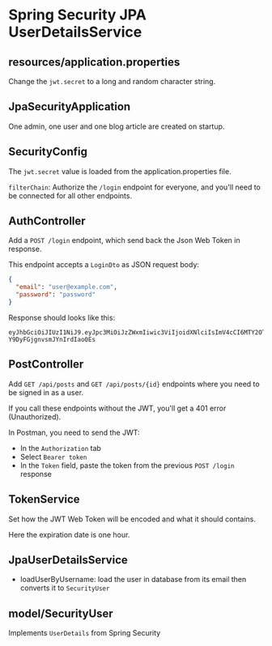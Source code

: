 # Spring Security JPA UserDetailsService

## resources/application.properties

Change the `jwt.secret` to a long and random character string.

## JpaSecurityApplication

One admin, one user and one blog article are created on startup.

## SecurityConfig

The `jwt.secret` value is loaded from the application.properties file.

`filterChain`: Authorize the `/login` endpoint for everyone, and you'll need to be connected for all other endpoints.

## AuthController

Add a `POST /login` endpoint, which send back the Json Web Token in response.

This endpoint accepts a `LoginDto` as JSON request body:

```json
{
  "email": "user@example.com",
  "password": "password"
}
```

Response should looks like this:

```
eyJhbGciOiJIUzI1NiJ9.eyJpc3MiOiJzZWxmIiwic3ViIjoidXNlciIsImV4cCI6MTY2OTkwNDQzOSwiaWF0IjoxNjY5OTAwODM5LCJzY29wZSI6IlVTRVIifQ.DD9WHGGi94wtgthopr-Y9DyFGjgnvsmJYnIrdIao0Es
```

## PostController

Add `GET /api/posts` and `GET /api/posts/{id}` endpoints where you need to be signed in as a user.

If you call these endpoints without the JWT, you'll get a 401 error (Unauthorized).

In Postman, you need to send the JWT:

* In the `Authorization` tab
* Select `Bearer token`
* In the `Token` field, paste the token from the previous `POST /login` response

## TokenService

Set how the JWT Web Token will be encoded and what it should contains.

Here the expiration date is one hour.

## JpaUserDetailsService

* loadUserByUsername: load the user in database from its email then converts it to `SecurityUser`

## model/SecurityUser

Implements `UserDetails` from Spring Security